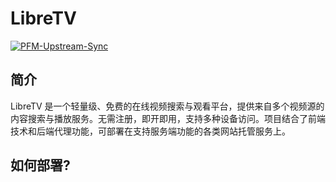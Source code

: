 # LibreTV

[![PFM-Upstream-Sync](https://github.com/PFM-PowerForMe/LibreTV/actions/workflows/fork-sync.yml/badge.svg)](https://github.com/PFM-PowerForMe/LibreTV/actions/workflows/fork-sync.yml)

## 简介
LibreTV 是一个轻量级、免费的在线视频搜索与观看平台，提供来自多个视频源的内容搜索与播放服务。无需注册，即开即用，支持多种设备访问。项目结合了前端技术和后端代理功能，可部署在支持服务端功能的各类网站托管服务上。

## 如何部署?

